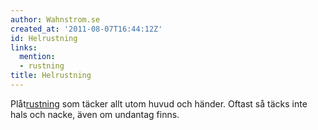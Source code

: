 ```yaml
---
author: Wahnstrom.se
created_at: '2011-08-07T16:44:12Z'
id: Helrustning
links:
  mention:
  - rustning
title: Helrustning
---
```


Plåt[rustning] som täcker allt utom huvud och händer. Oftast så täcks inte hals och nacke, även om
undantag finns.

  [rustning]: rustning